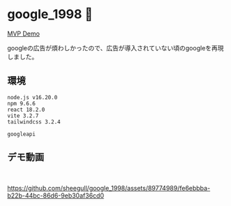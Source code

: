 # google_1998 🧶

[MVP Demo](https://google-1998-theta.vercel.app/)

googleの広告が煩わしかったので、広告が導入されていない頃のgoogleを再現しました。

## 環境
```
node.js v16.20.0
npm 9.6.6
react 18.2.0
vite 3.2.7
tailwindcss 3.2.4

googleapi
```

## デモ動画
<br />

https://github.com/sheegull/google_1998/assets/89774989/fe6ebbba-b22b-44bc-86d6-9eb30af36cd0


